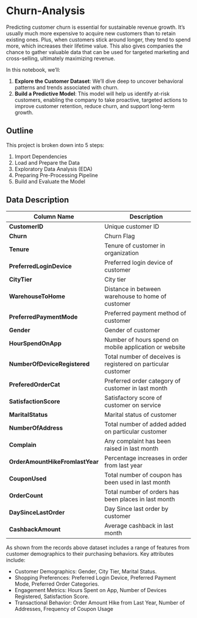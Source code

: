 # Churn-Analysis

Predicting customer churn is essential for sustainable revenue growth. It’s usually much more expensive to acquire new customers than to retain existing ones. Plus, when customers stick around longer, they tend to spend more, which increases their lifetime value. This also gives companies the chance to gather valuable data that can be used for targeted marketing and cross-selling, ultimately maximizing revenue.

In this notebook, we’ll:

1. **Explore the Customer Dataset**: We’ll dive deep to uncover behavioral patterns and trends associated with churn.
2. **Build a Predictive Model**: This model will help us identify at-risk customers, enabling the company to take proactive, targeted actions to improve customer retention, reduce churn, and support long-term growth.

## Outline

This project is broken down into 5 steps:

1. Import Dependencies
2. Load and Prepare the Data
3. Exploratory Data Analysis (EDA)
4. Preparing Pre-Processing Pipeline
5. Build and Evaluate the Model

## Data Description

| Column Name | Description |
|----|----|
| **CustomerID** | Unique customer ID |
| **Churn** | Churn Flag |
| **Tenure** | Tenure of customer in organization  |
| **PreferredLoginDevice** | Preferred login device of customer |
| **CityTier** | City tier |
| **WarehouseToHome**| Distance in between warehouse to home of customer |
| **PreferredPaymentMode** | Preferred payment method of customer |
| **Gender** | Gender of customer |
| **HourSpendOnApp** | Number of hours spend on mobile application or website |
| **NumberOfDeviceRegistered** | Total number of deceives is registered on particular customer |
| **PreferedOrderCat** | Preferred order category of customer in last month |
| **SatisfactionScore** | Satisfactory score of customer on service |
| **MaritalStatus** | Marital status of customer |
| **NumberOfAddress** | Total number of added added on particular customer |
| **Complain** | Any complaint has been raised in last month |
| **OrderAmountHikeFromlastYear** | Percentage increases in order from last year |
| **CouponUsed** | Total number of coupon has been used in last month |
| **OrderCount** | Total number of orders has been places in last month |
| **DaySinceLastOrder** | Day Since last order by customer |
| **CashbackAmount** | Average cashback in last month |


As shown from the records above dataset includes a range of features from customer demographics to their purchasing behaviors. Key attributes include:

- Customer Demographics: Gender, City Tier, Marital Status.
- Shopping Preferences: Preferred Login Device, Preferred Payment Mode, Preferred Order Categories.
- Engagement Metrics: Hours Spent on App, Number of Devices Registered, Satisfaction Score.
- Transactional Behavior: Order Amount Hike from Last Year, Number of Addresses, Frequency of Coupon Usage
